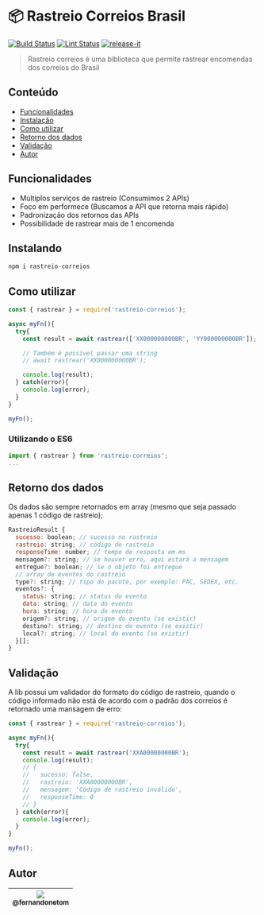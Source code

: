 # 📦 Rastreio Correios Brasil

[![Build Status](https://img.shields.io/github/workflow/status/orkestral/venom/build.svg)](https://github.com/orkestral/venom/actions)
[![Lint Status](https://img.shields.io/github/workflow/status/orkestral/venom/lint.svg?label=lint)](https://github.com/orkestral/venom/actions)
[![release-it](https://img.shields.io/badge/%F0%9F%93%A6%F0%9F%9A%80-release--it-e10079.svg)](https://github.com/release-it/release-it)

> Rastreio correios é uma biblioteca que permite rastrear encomendas dos correios do Brasil

## Conteúdo
- [Funcionalidades](#funcionalidades)
- [Instalação](#instalando)
- [Como utilizar](#como-utilizar)
- [Retorno dos dados](#retorno-dos-dados)
- [Validação](#validacao)
- [Autor](#autor)

## Funcionalidades
- Múltiplos serviços de rastreio (Consumimos 2 APIs)
- Foco em performece (Buscamos a API que retorna mais rápido)
- Padronização dos retornos das APIs
- Possibilidade de rastrear mais de 1 encomenda

## Instalando

```bash
npm i rastreio-correios
```

## Como utilizar
```js
const { rastrear } = require('rastreio-correios');

async myFn(){
  try{
    const result = await rastrear(['XX000000000BR', 'YY000000000BR']);

    // Também é possível passar uma string
    // await rastrear('XX000000000BR');

    console.log(result);
  } catch(error){
    console.log(error);
  }
}

myFn();
```

### Utilizando o ES6

```js
import { rastrear } from 'rastreio-correios';
...
```

## Retorno dos dados

Os dados são sempre retornados em array (mesmo que seja passado apenas 1 código de rastreio);

```js
RastreioResult {
  sucesso: boolean; // sucesso no rastreio
  rastreio: string; // código de rastreio
  responseTime: number; // tempo de resposta em ms
  mensagem?: string; // se houver erro, aqui estará a mensagem
  entregue?: boolean; // se o objeto foi entregue
  // array de eventos do rastreio
  type?: string; // tipo do pacote, por exemplo: PAC, SEDEX, etc.
  eventos?: {
    status: string; // status do evento
    data: string; // data do evento
    hora: string; // hora do evento
    origem?: string; // origem do evento (se existir)
    destino?: string; // destino do evento (se existir)
    local?: string; // local do evento (se existir)
  }[];
}
```

## Validação

A lib possui um validador do formato do código de rastreio, quando o código informado não está de acordo com o padrão dos correios é retornado uma mansagem de erro:

```js
const { rastrear } = require('rastreio-correios');

async myFn(){
  try{
    const result = await rastrear('XXA00000000BR');
    console.log(result);
    // {
    //   sucesso: false,
    //   rastreio: 'XXA00000000BR',
    //   mensagem: 'Código de rastreio inválido',
    //   responseTime: 0
    // }
  } catch(error){
    console.log(error);
  }
}

myFn();
```

## Autor


| [<img src="https://avatars.githubusercontent.com/u/2446069?v=3&s=115"><br><sub>@fernandonetom</sub>](https://github.com/fernandonetom) |
| :---: |